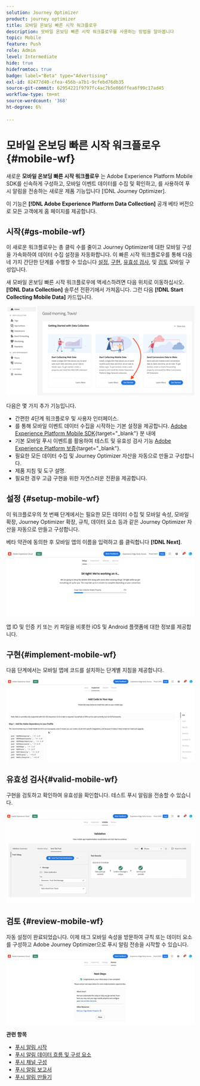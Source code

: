 ```yaml
---
solution: Journey Optimizer
product: journey optimizer
title: 모바일 온보딩 빠른 시작 워크플로우
description: 모바일 온보딩 빠른 시작 워크플로우를 사용하는 방법을 알아봅니다
topic: Mobile
feature: Push
role: Admin
level: Intermediate
hide: true
hidefromtoc: true
badge: label="Beta" type="Advertising"
exl-id: 82477d40-cfea-456b-a7b1-9cfebd76db35
source-git-commit: 62954221f9797fc4ac7b5e066ffea6f99c17ad45
workflow-type: tm+mt
source-wordcount: '368'
ht-degree: 6%

---
```


# 모바일 온보딩 빠른 시작 워크플로우 {#mobile-wf}

새로운 **모바일 온보딩 빠른 시작 워크플로우** 는 Adobe Experience Platform Mobile SDK를 신속하게 구성하고, 모바일 이벤트 데이터를 수집 및 확인하고, 를 사용하여 푸시 알림을 전송하는 새로운 제품 기능입니다 [!DNL Journey Optimizer].

이 기능은 **[!DNL Adobe Experience Platform Data Collection]** 공개 베타 버전으로 모든 고객에게 홈 페이지를 제공합니다.

## 시작{#gs-mobile-wf}

이 새로운 워크플로우는 총 클릭 수를 줄이고 Journey Optimizer에 대한 모바일 구성을 가속화하여 데이터 수집 설정을 자동화합니다. 이 빠른 시작 워크플로우를 통해 다음 네 가지 간단한 단계를 수행할 수 있습니다 [설정](##setup-mobile-wf), [구현](#implement-mobile-wf), [유효성 검사](#valid-mobile-wf), 및 [검토](#review-mobile-wf) 모바일 구성입니다.

새 모바일 온보딩 빠른 시작 워크플로우에 액세스하려면 다음 위치로 이동하십시오. **[!DNL Data Collection]** 솔루션 전환기에서 가져옵니다. 그런 다음 **[!DNL Start Collecting Mobile Data]** 카드입니다.

![](assets/mobile-wf-home.png)

다음은 몇 가지 추가 기능입니다.

* 간편한 4단계 워크플로우 및 사용자 인터페이스.
* 를 통해 모바일 이벤트 데이터 수집을 시작하는 기본 설정을 제공합니다. [Adobe Experience Platform Mobile SDK](https://developer.adobe.com/client-sdks/documentation/){target="_blank"} 분 내에
* 기본 모바일 푸시 이벤트를 활용하여 테스트 및 유효성 검사 기능 [Adobe Experience Platform 보증](https://experienceleague.adobe.com/docs/experience-platform/assurance/home.html){target="_blank"}.
* 필요한 모든 데이터 수집 및 Journey Optimizer 자산을 자동으로 만들고 구성합니다.
* 제품 지침 및 도구 설명.
* 필요한 경우 고급 구현을 위한 자연스러운 전환을 제공합니다.

## 설정 {#setup-mobile-wf}

이 워크플로우의 첫 번째 단계에서는 필요한 모든 데이터 수집 및 모바일 속성, 모바일 확장, Journey Optimizer 확장, 규칙, 데이터 요소 등과 같은 Journey Optimizer 자산을 자동으로 만들고 구성합니다.

베타 약관에 동의한 후 모바일 앱의 이름을 입력하고 를 클릭합니다 **[!DNL Next]**.

![](assets/mobile-wf-setup.png)

앱 ID 및 인증 키 또는 키 파일을 비롯한 iOS 및 Android 플랫폼에 대한 정보를 제공합니다.

## 구현{#implement-mobile-wf}

다음 단계에서는 모바일 앱에 코드를 설치하는 단계별 지침을 제공합니다.

![](assets/mobile-wf-add-code.png)


## 유효성 검사{#valid-mobile-wf}

구현을 검토하고 확인하여 유효성을 확인합니다. 테스트 푸시 알림을 전송할 수 있습니다.

![](assets/mobile-wf-valid.png)


## 검토 {#review-mobile-wf}

자동 설정이 완료되었습니다. 이제 태그 모바일 속성을 방문하여 규칙 또는 데이터 요소를 구성하고 Adobe Journey Optimizer으로 푸시 알림 전송을 시작할 수 있습니다.

![](assets/mobile-wf-done.png)


**관련 항목**

* [푸시 알림 시작](get-started-push.md)
* [푸시 알림 데이터 흐름 및 구성 요소](push-gs.md)
* [푸시 채널 구성](push-configuration.md)
* [푸시 알림 보고서](../reports/journey-global-report.md#push-global)
* [푸시 알림 만들기](create-push.md)
